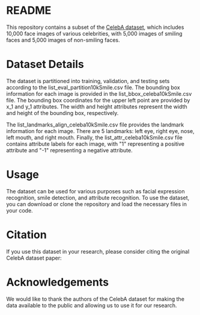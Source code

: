 # README
This repository contains a subset of the [CelebA dataset](https://www.kaggle.com/datasets/jessicali9530/celeba-dataset), which includes 10,000 face images of various celebrities, with 5,000 images of smiling faces and 5,000 images of non-smiling faces.

# Dataset Details
The dataset is partitioned into training, validation, and testing sets according to the list_eval_partition10kSmile.csv file. The bounding box information for each image is provided in the list_bbox_celeba10kSmile.csv file. The bounding box coordinates for the upper left point are provided by x_1 and y_1 attributes. The width and height attributes represent the width and height of the bounding box, respectively.

The list_landmarks_align_celeba10kSmile.csv file provides the landmark information for each image. There are 5 landmarks: left eye, right eye, nose, left mouth, and right mouth. Finally, the list_attr_celeba10kSmile.csv file contains attribute labels for each image, with "1" representing a positive attribute and "-1" representing a negative attribute.

# Usage
The dataset can be used for various purposes such as facial expression recognition, smile detection, and attribute recognition. To use the dataset, you can download or clone the repository and load the necessary files in your code.

# Citation
If you use this dataset in your research, please consider citing the original CelebA dataset paper:


# Acknowledgements
We would like to thank the authors of the CelebA dataset for making the data available to the public and allowing us to use it for our research.
